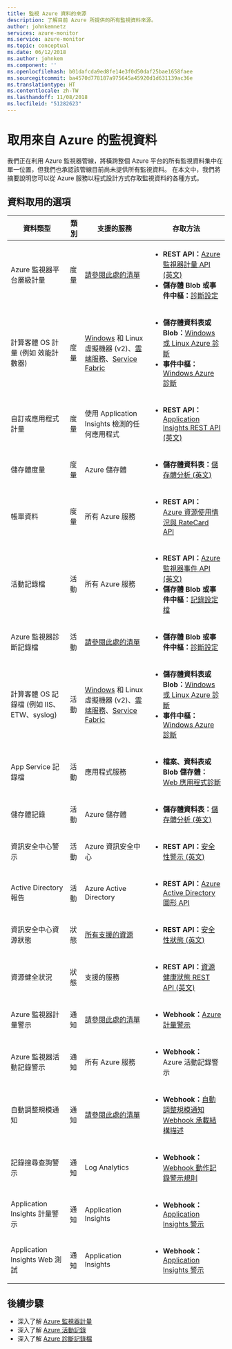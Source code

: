 ```yaml
---
title: 監視 Azure 資料的來源
description: 了解目前 Azure 所提供的所有監視資料來源。
author: johnkemnetz
services: azure-monitor
ms.service: azure-monitor
ms.topic: conceptual
ms.date: 06/12/2018
ms.author: johnkem
ms.component: ''
ms.openlocfilehash: b01dafcda9ed8fe14e3f0d50daf25bae1658faee
ms.sourcegitcommit: ba4570d778187a975645a45920d1d631139ac36e
ms.translationtype: HT
ms.contentlocale: zh-TW
ms.lasthandoff: 11/08/2018
ms.locfileid: "51282623"
---
```

# <a name="consume-monitoring-data-from-azure"></a>取用來自 Azure 的監視資料

我們正在利用 Azure 監視器管線，將橫跨整個 Azure 平台的所有監視資料集中在單一位置，但我們也承認該管線目前尚未提供所有監視資料。 在本文中，我們將摘要說明您可以從 Azure 服務以程式設計方式存取監視資料的各種方式。

## <a name="options-for-data-consumption"></a>資料取用的選項

| 資料類型 | 類別 | 支援的服務 | 存取方法 |
| --- | --- | --- | --- |
| Azure 監視器平台層級計量 | 度量 | [請參閱此處的清單](monitoring-supported-metrics.md) | <ul><li>**REST API：**[Azure 監視器計量 API (英文)](https://docs.microsoft.com/rest/api/monitor/metrics)</li><li>**儲存體 Blob 或事件中樞：**[診斷設定](monitoring-overview-of-diagnostic-logs.md#diagnostic-settings)</li></ul> |
| 計算客體 OS 計量 (例如 效能計數器) | 度量 | [Windows](/azure/vs-azure-tools-diagnostics-for-cloud-services-and-virtual-machines) 和 Linux 虛擬機器 (v2)、[雲端服務](../cloud-services/cloud-services-dotnet-diagnostics-trace-flow.md)、[Service Fabric](../service-fabric/service-fabric-diagnostics-how-to-monitor-and-diagnose-services-locally.md) | <ul><li>**儲存體資料表或 Blob：**[Windows 或 Linux Azure 診斷](azure-diagnostics-storage.md)</li><li>**事件中樞：**[Windows Azure 診斷](azure-diagnostics-streaming-event-hubs.md)</li></ul> |
| 自訂或應用程式計量 | 度量 | 使用 Application Insights 檢測的任何應用程式 | <ul><li>**REST API：**[Application Insights REST API (英文)](https://dev.applicationinsights.io/reference)</li></ul> |
| 儲存體度量 | 度量 | Azure 儲存體 | <ul><li>**儲存體資料表：**[儲存體分析 (英文)](https://docs.microsoft.com/rest/api/storageservices/storage-analytics)</li></ul> |
| 帳單資料 | 度量 | 所有 Azure 服務 | <ul><li>**REST API：** [Azure 資源使用情況與 RateCard API](../billing/billing-usage-rate-card-overview.md)</li></ul> |
| 活動記錄檔 | 活動 | 所有 Azure 服務 | <ul><li>**REST API：**[Azure 監視器事件 API (英文)](https://docs.microsoft.com/rest/api/monitor/eventcategories)</li><li>**儲存體 Blob 或事件中樞︰**[記錄設定檔](monitoring-overview-activity-logs.md#export-the-activity-log-with-a-log-profile)</li></ul> |
| Azure 監視器診斷記錄檔 | 活動 | [請參閱此處的清單](monitoring-diagnostic-logs-schema.md) | <ul><li>**儲存體 Blob 或事件中樞：**[診斷設定](monitoring-overview-of-diagnostic-logs.md#diagnostic-settings)</li></ul> |
| 計算客體 OS 記錄檔 (例如 IIS、ETW、syslog) | 活動 | [Windows](/azure/vs-azure-tools-diagnostics-for-cloud-services-and-virtual-machines) 和 Linux 虛擬機器 (v2)、[雲端服務](../cloud-services/cloud-services-dotnet-diagnostics-trace-flow.md)、[Service Fabric](../service-fabric/service-fabric-diagnostics-how-to-monitor-and-diagnose-services-locally.md) | <ul><li>**儲存體資料表或 Blob：**[Windows 或 Linux Azure 診斷](azure-diagnostics-storage.md)</li><li>**事件中樞：**[Windows Azure 診斷](azure-diagnostics-streaming-event-hubs.md)</li></ul> |
| App Service 記錄檔 | 活動 | 應用程式服務 | <ul><li>**檔案、資料表或 Blob 儲存體：**[Web 應用程式診斷](../app-service/web-sites-enable-diagnostic-log.md)</li></ul> |
| 儲存體記錄 | 活動 | Azure 儲存體 | <ul><li>**儲存體資料表：**[儲存體分析 (英文)](https://docs.microsoft.com/rest/api/storageservices/storage-analytics)</li></ul> |
| 資訊安全中心警示 | 活動 | Azure 資訊安全中心 | <ul><li>**REST API：**[安全性警示 (英文)](https://msdn.microsoft.com/library/mt704050.aspx)</li></ul> |
| Active Directory 報告 | 活動 | Azure Active Directory | <ul><li>**REST API：**[Azure Active Directory 圖形 API](../active-directory/reports-monitoring/concept-reporting-api.md)</li></ul> |
| 資訊安全中心資源狀態 | 狀態 | [所有支援的資源](https://msdn.microsoft.com/library/mt704041.aspx#Anchor_1) | <ul><li>**REST API：**[安全性狀態 (英文)](https://msdn.microsoft.com/library/mt704041.aspx)</li></ul> |
| 資源健全狀況 | 狀態 | 支援的服務 | <ul><li>**REST API：**[資源健康狀態 REST API (英文)](https://azure.microsoft.com/blog/reduce-troubleshooting-time-with-azure-resource-health/)</li></ul> |
| Azure 監視器計量警示 | 通知 | [請參閱此處的清單](monitoring-supported-metrics.md) | <ul><li>**Webhook：**[Azure 計量警示](insights-webhooks-alerts.md)</li></ul> |
| Azure 監視器活動記錄警示 | 通知 | 所有 Azure 服務 | <ul><li>**Webhook：** Azure 活動記錄警示</li></ul> |
| 自動調整規模通知 | 通知 | [請參閱此處的清單](monitoring-overview-autoscale.md#supported-services-for-autoscale) | <ul><li>**Webhook：**[自動調整規模通知 Webhook 承載結構描述](insights-autoscale-to-webhook-email.md#autoscale-notification-webhook-payload-schema)</li></ul> |
| 記錄搜尋查詢警示 | 通知 | Log Analytics | <ul><li>**Webhook：**[Webhook 動作記錄警示規則](../monitoring-and-diagnostics/monitor-alerts-unified-log-webhook.md)</li></ul> |
| Application Insights 計量警示 | 通知 | Application Insights | <ul><li>**Webhook：**[Application Insights 警示](../application-insights/app-insights-alerts.md)</li></ul> |
| Application Insights Web 測試 | 通知 | Application Insights | <ul><li>**Webhook：**[Application Insights 警示](../application-insights/app-insights-alerts.md)</li></ul> |

## <a name="next-steps"></a>後續步驟

- 深入了解 [Azure 監視器計量](../monitoring/monitoring-data-collection.md)
- 深入了解 [Azure 活動記錄](monitoring-overview-activity-logs.md)
- 深入了解 [Azure 診斷記錄檔](monitoring-overview-of-diagnostic-logs.md)
